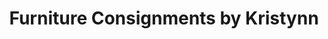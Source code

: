 ---
title: "Furniture Consignments by Kristynn"
url: /fort-collins/furniture-consignments-by-kristynn/
shop: Möbel
---